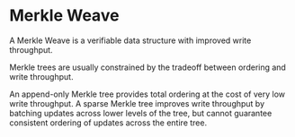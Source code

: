 # Merkle Weave

A Merkle Weave is a verifiable data structure with improved write throughput.

Merkle trees are usually constrained by the tradeoff between ordering and write throughput.

An append-only Merkle tree provides total ordering at the cost of very low write throughput. A sparse Merkle tree improves write throughput by batching updates across lower levels of the tree, but cannot guarantee consistent ordering of updates across the entire tree.


